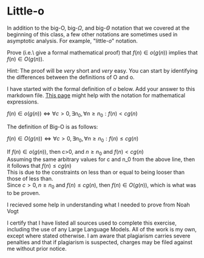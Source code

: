 # Little-o

In addition to the big-O, big-$\Omega$, and big-$\Theta$ notation that
we covered at the beginning of this class, a few other notations are sometimes
used in asymptotic analysis.  For example, "little-$o$" notation.

Prove (i.e.\ give a formal mathematical proof) that $f(n)\in o(g(n))$ implies
that $f(n)\in O(g(n))$.

Hint: The proof will be *very* short and *very* easy. You can start by
identifying the differences between the definitions of O and o.

I have started with the formal definition of $o$ below. Add your answer to this
markdown file. [This
page](https://docs.github.com/en/get-started/writing-on-github/working-with-advanced-formatting/writing-mathematical-expressions)
might help with the notation for mathematical expressions.

$f(n)\in o(g(n)) \iff \forall c>0, \exists n_0, \forall n\ge n_0: f(n) < c g(n)$

The definition of Big-O is as follows:

$f(n)\in O(g(n)) \iff \forall c>0, \exists n_0, \forall n\ge n_0: f(n) \leq c g(n)$

If $f(n)\in o(g(n))$, then c>0, and $n\ge n_0$ and $f(n) < c g(n)$  
Assuming the same arbitrary values for c and n_0 from the above line, then it follows that $f(n) \leq c g(n)$  
This is due to the constraints on less than or equal to being looser than those of less than.  
Since $c>0, n\ge n_0$ and $f(n) \leq c g(n)$, then $f(n)\in O(g(n))$, which is what was to be proven.  


I recieved some help in understanding what I needed to prove from Noah Vogt

I certify that I have listed all sources used to complete this exercise, including the use of any Large Language Models. All of the work is my own, except where stated otherwise. I am aware that plagiarism carries severe penalties and that if plagiarism is suspected, charges may be filed against me without prior notice.
